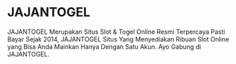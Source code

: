 # JAJANTOGEL
JAJANTOGEL Merupakan Situs Slot &amp; Togel Online Resmi Terpercaya Pasti Bayar Sejak 2014, JAJANTOGEL Situs Yang Menyediakan Ribuan Slot Online yang Bisa Anda Mainkan Hanya Dengan Satu Akun. Ayo Gabung di JAJANTOGEL.
